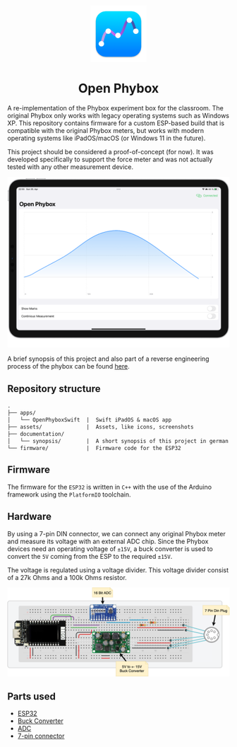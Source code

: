 <p align="center">
    <img src="assets/mac-logo.png" height="128">
    <h1 align="center">Open Phybox</h1>
</p>

A re-implementation of the Phybox experiment box for the classroom. The original Phybox only works with legacy operating systems such as Windows XP. This repository contains firmware for a custom ESP-based build that is compatible with the original Phybox meters, but works with modern operating systems like iPadOS/macOS (or Windows 11 in the future).

This project should be considered a proof-of-concept (for now). It was developed specifically to support the force meter and was not actually tested with any other measurement device.

<p align="center">
    <img src="assets/screenshot-ipad.png" width="700" />
</p>


A brief synopsis of this project and also part of a reverse engineering process of the phybox can be found [here](/documentation/synopsis/Output/PhyboxReverseEngineering.pdf).

## Repository structure

```
.
├── apps/
│   └── OpenPhyboxSwift  |  Swift iPadOS & macOS app
├── assets/              |  Assets, like icons, screenshots
├── documentation/
│   └── synopsis/        |  A short synopsis of this project in german
└── firmware/            |  Firmware code for the ESP32
```


## Firmware

The firmware for the `ESP32` is written in `C++` with the use of the Arduino framework using the `PlatformIO` toolchain.

## Hardware

By using a 7-pin DIN connector, we can connect any original Phybox meter and measure its voltage with an external ADC chip. Since the Phybox devices need an operating voltage of `±15V`, a buck converter is used to convert the `5V` coming from the ESP to the required `±15V`.

The voltage is regulated using a voltage divider. This voltage divider consist of a 27k Ohms and a 100k Ohms resistor.

<p align="center">
    <img src="assets/open-phybox-schematic.png" width="1000" />
</p>

## Parts used

- [ESP32](https://www.amazon.de/-/en/ICQUANZX-T-Display-Bluetooth-Development-Arduino/dp/B07VNG9D52/ref=sr_1_6?crid=3EY0YUT2LNZ89&keywords=esp32+usb+c&qid=1682765795&sprefix=esp32+usb+c+,aps,108&sr=8-6)
- [Buck Converter](https://www.amazon.de/-/en/Converter-Positive-Negative-Voltage-Regulator/dp/B07SK6FBB8/ref=sr_1_7?crid=2PFQT16YGPN5J&keywords=buck+wandler++-+15v&qid=1682765850&sprefix=buck+converter++-+15v,aps,153&sr=8-7&th=1)
- [ADC](https://www.amazon.de/-/en/AZDelivery-compatible-channels-Raspberry-including/dp/B07QHWLTTS/ref=sr_1_5?crid=3CAK4F7QYQPCN&keywords=16+bit+adc&qid=1682765903&sprefix=16bit+adc,aps,134&sr=8-5)
- [7-pin connector](https://www.conrad.de/de/p/rean-av-nys326-din-rundsteckverbinder-flanschbuchse-kontakte-gerade-polzahl-num-7-silber-1-st-746724.html)
